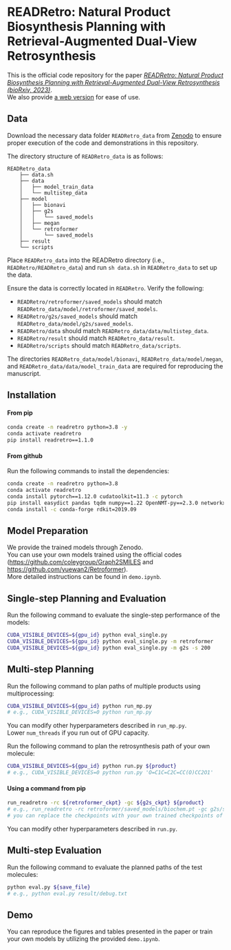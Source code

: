 # READRetro: Natural Product Biosynthesis Planning with Retrieval-Augmented Dual-View Retrosynthesis
This is the official code repository for the paper [*READRetro: Natural Product Biosynthesis Planning with Retrieval-Augmented Dual-View Retrosynthesis (bioRxiv, 2023)*](https://www.biorxiv.org/content/10.1101/2023.03.21.533616v1).<br>
We also provide [a web version](https://readretro.net) for ease of use.

## Data
Download the necessary data folder `READRetro_data` from [Zenodo](https://zenodo.org/records/10494636) to ensure proper execution of the code and demonstrations in this repository.

The directory structure of `READRetro_data` is as follows:</br>

    READRetro_data
        ├── data.sh
        ├── data
        │   ├── model_train_data
        │   └── multistep_data
        ├── model
        │   ├── bionavi
        │   ├── g2s
        │   │   └── saved_models
        │   ├── megan
        │   └── retroformer
        │       └── saved_models
        ├── result
        └── scripts

Place `READRetro_data` into the READRetro directory (i.e., `READRetro/READRetro_data`) and run `sh data.sh` in `READRetro_data` to set up the data.</br>

Ensure the data is correctly located in `READRetro`. Verify the following:</br>
- `READRetro/retroformer/saved_models` should match `READRetro_data/model/retroformer/saved_models`.</br>
- `READRetro/g2s/saved_models` should match `READRetro_data/model/g2s/saved_models`.</br>
- `READRetro/data` should match `READRetro_data/data/multistep_data`.</br>
- `READRetro/result` should match `READRetro_data/result`.</br>
- `READRetro/scripts` should match `READRetro_data/scripts`.</br>

The directories `READRetro_data/model/bionavi`, `READRetro_data/model/megan`, and `READRetro_data/data/model_train_data` are required for reproducing the manuscript.


## Installation
#### From pip
```bash
conda create -n readretro python=3.8 -y
conda activate readretro
pip install readretro==1.1.0
```

#### From github
Run the following commands to install the dependencies:
```bash
conda create -n readretro python=3.8
conda activate readretro
conda install pytorch==1.12.0 cudatoolkit=11.3 -c pytorch
pip install easydict pandas tqdm numpy==1.22 OpenNMT-py==2.3.0 networkx==2.5
conda install -c conda-forge rdkit=2019.09
```

## Model Preparation
We provide the trained models through Zenodo.<br>
You can use your own models trained using the official codes (https://github.com/coleygroup/Graph2SMILES and https://github.com/yuewan2/Retroformer).<br>
More detailed instructions can be found in `demo.ipynb`.

## Single-step Planning and Evaluation
Run the following command to evaluate the single-step performance of the models:
```bash
CUDA_VISIBLE_DEVICES=${gpu_id} python eval_single.py                    # ensemble
CUDA_VISIBLE_DEVICES=${gpu_id} python eval_single.py -m retroformer     # Retroformer
CUDA_VISIBLE_DEVICES=${gpu_id} python eval_single.py -m g2s -s 200      # Graph2SMILES
```

## Multi-step Planning
Run the following command to plan paths of multiple products using multiprocessing:
```bash
CUDA_VISIBLE_DEVICES=${gpu_id} python run_mp.py
# e.g., CUDA_VISIBLE_DEVICES=0 python run_mp.py
```
You can modify other hyperparameters described in `run_mp.py`.<br>
Lower `num_threads` if you run out of GPU capacity.

Run the following command to plan the retrosynthesis path of your own molecule:
```bash
CUDA_VISIBLE_DEVICES=${gpu_id} python run.py ${product}
# e.g., CUDA_VISIBLE_DEVICES=0 python run.py 'O=C1C=C2C=CC(O)CC2O1'
```
#### Using a command from pip
``` bash
run_readretro -rc ${retroformer_ckpt} -gc ${g2s_ckpt} ${product}
# e.g., run_readretro -rc retroformer/saved_models/biochem.pt -gc g2s/saved_models/biochem.pt 'O=C1C=C2C=CC(O)CC2O1'
# you can replace the checkpoints with your own trained checkpoints of retroformer and g2s
```
You can modify other hyperparameters described in `run.py`.

## Multi-step Evaluation
Run the following command to evaluate the planned paths of the test molecules:
```bash
python eval.py ${save_file}
# e.g., python eval.py result/debug.txt
```

## Demo
You can reproduce the figures and tables presented in the paper or train your own models by utilizing the provided `demo.ipynb`.

<!-- 
## Citation
If you find this repository and our paper useful, we kindly request to cite our work.

```BibTex
@article{lee2023READRetro,
  author    = {Seul Lee and
               Taein Kim and
               Min-Soo Choi and
               Yejin Kwak and
               Jeongbin Park and
               Sung Ju Hwang and
               Sang-Gyu Kim},
  title     = {READRetro: Natural Product Biosynthesis Planning
               with Retrieval-Augmented Dual-View Retrosynthesis},
  journal   = {bioRxiv},
  year      = {2023}
}
``` -->
